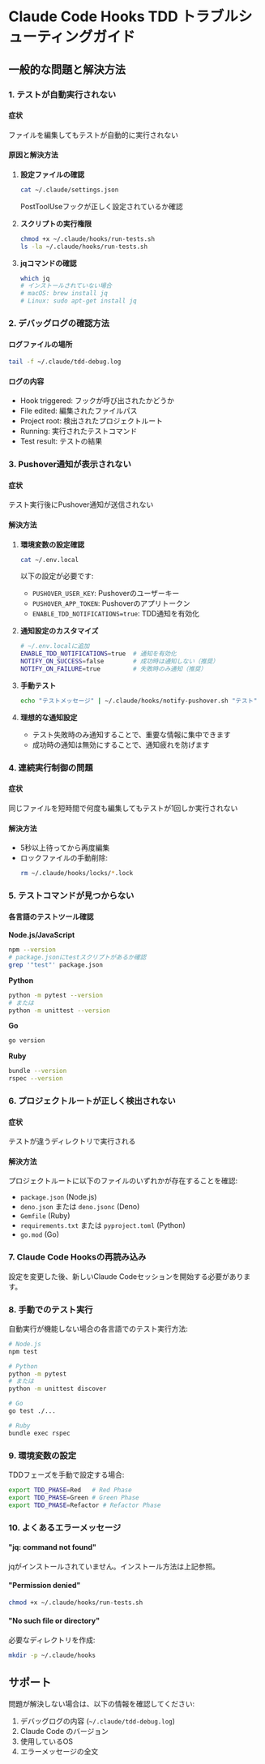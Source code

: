 # Claude Code Hooks TDD トラブルシューティングガイド

## 一般的な問題と解決方法

### 1. テストが自動実行されない

#### 症状
ファイルを編集してもテストが自動的に実行されない

#### 原因と解決方法

1. **設定ファイルの確認**
   ```bash
   cat ~/.claude/settings.json
   ```
   PostToolUseフックが正しく設定されているか確認

2. **スクリプトの実行権限**
   ```bash
   chmod +x ~/.claude/hooks/run-tests.sh
   ls -la ~/.claude/hooks/run-tests.sh
   ```

3. **jqコマンドの確認**
   ```bash
   which jq
   # インストールされていない場合
   # macOS: brew install jq
   # Linux: sudo apt-get install jq
   ```

### 2. デバッグログの確認方法

#### ログファイルの場所
```bash
tail -f ~/.claude/tdd-debug.log
```

#### ログの内容
- Hook triggered: フックが呼び出されたかどうか
- File edited: 編集されたファイルパス
- Project root: 検出されたプロジェクトルート
- Running: 実行されたテストコマンド
- Test result: テストの結果

### 3. Pushover通知が表示されない

#### 症状
テスト実行後にPushover通知が送信されない

#### 解決方法
1. **環境変数の設定確認**
   ```bash
   cat ~/.env.local
   ```
   以下の設定が必要です:
   - `PUSHOVER_USER_KEY`: Pushoverのユーザーキー
   - `PUSHOVER_APP_TOKEN`: Pushoverのアプリトークン
   - `ENABLE_TDD_NOTIFICATIONS=true`: TDD通知を有効化

2. **通知設定のカスタマイズ**
   ```bash
   # ~/.env.localに追加
   ENABLE_TDD_NOTIFICATIONS=true  # 通知を有効化
   NOTIFY_ON_SUCCESS=false        # 成功時は通知しない（推奨）
   NOTIFY_ON_FAILURE=true         # 失敗時のみ通知（推奨）
   ```

3. **手動テスト**
   ```bash
   echo "テストメッセージ" | ~/.claude/hooks/notify-pushover.sh "テスト"
   ```

4. **理想的な通知設定**
   - テスト失敗時のみ通知することで、重要な情報に集中できます
   - 成功時の通知は無効にすることで、通知疲れを防げます

### 4. 連続実行制御の問題

#### 症状
同じファイルを短時間で何度も編集してもテストが1回しか実行されない

#### 解決方法
- 5秒以上待ってから再度編集
- ロックファイルの手動削除:
  ```bash
  rm ~/.claude/hooks/locks/*.lock
  ```

### 5. テストコマンドが見つからない

#### 各言語のテストツール確認

**Node.js/JavaScript**
```bash
npm --version
# package.jsonにtestスクリプトがあるか確認
grep '"test"' package.json
```

**Python**
```bash
python -m pytest --version
# または
python -m unittest --version
```

**Go**
```bash
go version
```

**Ruby**
```bash
bundle --version
rspec --version
```

### 6. プロジェクトルートが正しく検出されない

#### 症状
テストが違うディレクトリで実行される

#### 解決方法
プロジェクトルートに以下のファイルのいずれかが存在することを確認:
- `package.json` (Node.js)
- `deno.json` または `deno.jsonc` (Deno)
- `Gemfile` (Ruby)
- `requirements.txt` または `pyproject.toml` (Python)
- `go.mod` (Go)

### 7. Claude Code Hooksの再読み込み

設定を変更した後、新しいClaude Codeセッションを開始する必要があります。

### 8. 手動でのテスト実行

自動実行が機能しない場合の各言語でのテスト実行方法:

```bash
# Node.js
npm test

# Python
python -m pytest
# または
python -m unittest discover

# Go
go test ./...

# Ruby
bundle exec rspec
```

### 9. 環境変数の設定

TDDフェーズを手動で設定する場合:
```bash
export TDD_PHASE=Red   # Red Phase
export TDD_PHASE=Green # Green Phase
export TDD_PHASE=Refactor # Refactor Phase
```

### 10. よくあるエラーメッセージ

#### "jq: command not found"
jqがインストールされていません。インストール方法は上記参照。

#### "Permission denied"
```bash
chmod +x ~/.claude/hooks/run-tests.sh
```

#### "No such file or directory"
必要なディレクトリを作成:
```bash
mkdir -p ~/.claude/hooks
```

## サポート

問題が解決しない場合は、以下の情報を確認してください:
1. デバッグログの内容 (`~/.claude/tdd-debug.log`)
2. Claude Code のバージョン
3. 使用しているOS
4. エラーメッセージの全文
